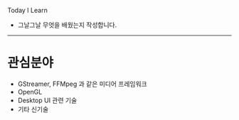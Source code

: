 Today I Learn
- 그날그날 무엇을 배웠는지 작성합니다.
---

# 관심분야
- GStreamer, FFMpeg 과 같은 미디어 프레임워크
- OpenGL
- Desktop UI 관련 기술
- 기타 신기술
